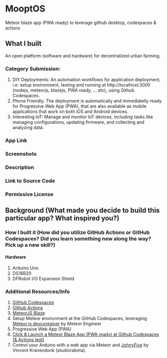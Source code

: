 # MooptOS

Meteor blaze app (PWA ready) to leverage github desktop, codespaces & actions

## What I built
An open platform (software and hardware) for decentralized urban farming.  

### Category Submission:
1. DIY Deployments: An automation workflows for application deployment, i.e. setup environment, testing and running at http://localhost:3000 (nodejs, meteorjs, blazejs, PWA ready, ... etc), using Github Codespaces.
2. Phone Friendly: The deployment is automatically and immediatelly ready for Progressive Web App (PWA), that are also available as mobile applications that work on both iOS and Android devices. 
3. Interesting IoT: Manage and monitor IoT devices, including tasks like managing configurations, updating firmware, and collecting and analyzing data.

### App Link

### Screenshots

### Description

### Link to Source Code

### Permissive License

## Background (What made you decide to build this particular app? What inspired you?)

### How I built it (How did you utilize GitHub Actions or GitHub Codespaces? Did you learn something new along the way? Pick up a new skill?)

#### Hardware

1. Arduino Uno
2. DS18B20
3. DFRobot I/O Expansion Shield

### Additional Resources/Info

1. [GitHub Codespaces](https://github.com/features/codespaces/)
2. [Github Actions](https://github.com/actions/starter-workflows)
3. [MeteorJS Blaze](https://blaze-tutorial.meteor.com/)
4. Setup Meteor environment at the GitHub Codespaces, leveraging [Meteor.js devcontainer](https://github.com/meteorengineer/meteor-dev-container) by Meteor Engineer
5. Progressive Web App (PWA)
6. [Click & Launch a Meteor Blaze App (PWA ready) at Github Codespaces (& Actions test)](https://dev.to/kafechew/click-launch-a-meteor-blaze-app-environment-at-github-codespaces-actions-test-4ek7)
7. Control your Arduino with a web app via Meteor and [JohnyFive](https://github.com/studiorabota/meteor-johnny-five-tutorial) by Vincent Kranendonk (studiorabota). 